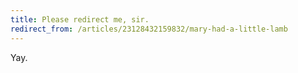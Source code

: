```yaml
---
title: Please redirect me, sir.
redirect_from: /articles/23128432159832/mary-had-a-little-lamb
---
```


Yay.
